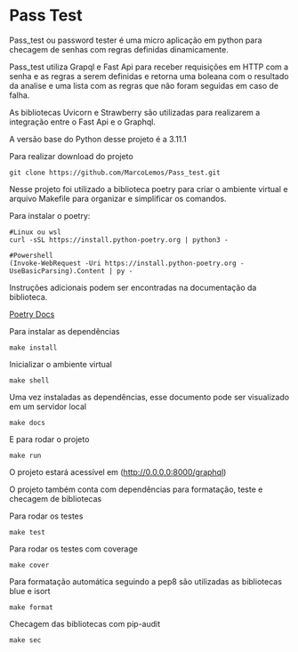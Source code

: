 # Pass Test

Pass_test ou password tester é uma micro aplicação em python para checagem de senhas com regras definidas dinamicamente.

Pass_test utiliza Grapql e Fast Api para receber requisições em HTTP com a senha e as regras a serem definidas e retorna uma boleana com o resultado da analise e uma lista com as regras que não foram seguidas em caso de falha.

As bibliotecas Uvicorn e Strawberry são utilizadas para realizarem a integração entre o Fast Api e o Graphql.

A versão base do Python desse projeto é a 3.11.1

Para realizar download do projeto
~~~
git clone https://github.com/MarcoLemos/Pass_test.git
~~~

Nesse projeto foi utilizado a biblioteca poetry para criar o ambiente virtual e arquivo Makefile para organizar e simplificar os comandos.

Para instalar o poetry:

~~~
#Linux ou wsl
curl -sSL https://install.python-poetry.org | python3 -
~~~

~~~
#Powershell
(Invoke-WebRequest -Uri https://install.python-poetry.org -UseBasicParsing).Content | py -
~~~
Instruções adicionais podem ser encontradas na documentação da biblioteca.

[Poetry Docs](https://python-poetry.org/docs/)

Para instalar as dependências 

~~~
make install
~~~

Inicializar o ambiente virtual

~~~
make shell
~~~

Uma vez instaladas as dependências, esse documento pode 
ser visualizado em um servidor local

~~~
make docs
~~~

E para rodar o projeto

~~~
make run
~~~

O projeto estará acessível em (http://0.0.0.0:8000/graphql)

O projeto também conta com dependências para formatação, teste e checagem de bibliotecas

Para rodar os testes

~~~
make test
~~~

Para rodar os testes com coverage

~~~
make cover
~~~

Para formatação automática seguindo a pep8 são utilizadas as bibliotecas blue e isort

~~~
make format
~~~

Checagem das bibliotecas com pip-audit

~~~
make sec
~~~
